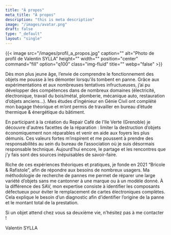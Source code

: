 ```yaml
---
title: "À propos"
meta_title: "À propos"
description: "this is meta description"
image: "/images/avatar.png"
draft: false
type: "_default"
layout: "single"
---
```


{{< image src="/images/profil_a_propos.jpg" caption="" alt="Photo de profil de Valentin SYLLA" height="" width="" position="center" command="fill" option="q100" class="img-fluid" title=""  webp="false" >}}

Dès mon plus jeune âge, l’envie de comprendre le fonctionnement des objets me pousse à les démonter lorsqu'ils tombent en panne. Grâce aux expérimentations et aux nombreuses tentatives infructueuses, j’ai pu développer des compétences dans de nombreux domaines (électricité, électronique, travail du bois/métal, plomberie, mécanique auto, restauration d’objets anciens…). Mes études d’ingénieur en Génie Civil ont complété mon bagage théorique et m’ont permis de travailler en bureau d’étude thermique & énergétique du bâtiment. 

En participant à la création du Repair Café de l'Ile Verte (Grenoble) je découvre d'autres facettes de la réparation : limiter la destruction d’objets économiquement non réparables et venir en aide aux foyers les plus démunis. Ces valeurs fortes m’inspirent et me poussent à prendre des responsabilités au sein du bureau de l’association où je suis désormais responsable technique. Aujourd’hui encore, le partage et les rencontres que j’y fais sont des sources inépuisables de savoir-faire. 

Riche de ces expériences théoriques et pratiques, je fonde en 2021 “Bricole & Rafistole”, afin de répondre aux besoins de nombreux usagers. Ma méthodologie de recherche de pannes me permet de réparer une large variété d’objets sans me cantonner à une marque ou à un modèle donné. À la différence des SAV, mon expertise consiste à identifier les composants défectueux pour éviter le remplacement de cartes électroniques complètes. Cela explique le besoin d’un diagnostic afin d’identifier l’origine de la panne et le montant total de la prestation.

Si un objet attend chez vous sa deuxième vie, n’hésitez pas à me contacter !

Valentin SYLLA 
